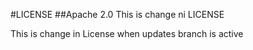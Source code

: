 #LICENSE
##Apache 2.0
This is change ni LICENSE

This is change in License when updates branch is active